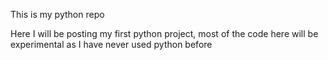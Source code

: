 This is my python repo 

Here I will be posting my first python project, most of the code here will be experimental as I have never used python before 

